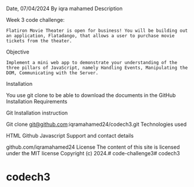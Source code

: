 Date, 07/04/2024
By iqra mahamed
Description

Week 3 code challenge:

    Flatiron Movie Theater is open for business! You will be building out an application, Flatadango, that allows a user to purchase movie tickets from the theater.

Objective

    Implement a mini web app to demonstrate your understanding of the three pillars of JavaScript, namely Handling Events, Manipulating the DOM, Communicating with the Server.

Installation

You use git clone to be able to download the documents in the GitHub
Installation Requirements

Git
Installation instruction

Git clone git@github.com:iqramahamed24/codech3.git 
Technologies used

HTML Github Javascript
Support and contact details

github.com/iqramahamed24
License
The content of this site is licensed under the MIT license Copyright (c) 2024.# code-challenge3# codech3
# codech3
